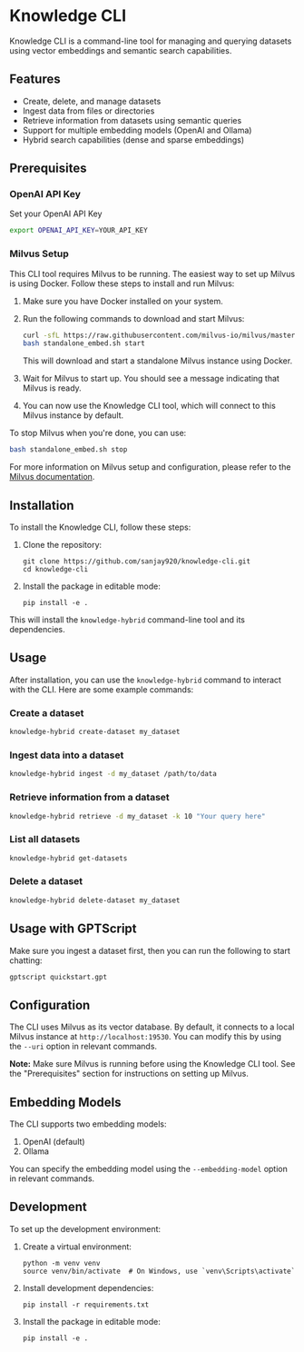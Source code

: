 # Knowledge CLI

Knowledge CLI is a command-line tool for managing and querying datasets using vector embeddings and semantic search capabilities.

## Features

- Create, delete, and manage datasets
- Ingest data from files or directories
- Retrieve information from datasets using semantic queries
- Support for multiple embedding models (OpenAI and Ollama)
- Hybrid search capabilities (dense and sparse embeddings)

## Prerequisites

### OpenAI API Key

Set your OpenAI API Key

```bash
export OPENAI_API_KEY=YOUR_API_KEY
```

### Milvus Setup

This CLI tool requires Milvus to be running. The easiest way to set up Milvus is using Docker. Follow these steps to install and run Milvus:

1. Make sure you have Docker installed on your system.

2. Run the following commands to download and start Milvus:

   ```bash
   curl -sfL https://raw.githubusercontent.com/milvus-io/milvus/master/scripts/standalone_embed.sh -o standalone_embed.sh
   bash standalone_embed.sh start
   ```

   This will download and start a standalone Milvus instance using Docker.

3. Wait for Milvus to start up. You should see a message indicating that Milvus is ready.

4. You can now use the Knowledge CLI tool, which will connect to this Milvus instance by default.

To stop Milvus when you're done, you can use:

```bash
bash standalone_embed.sh stop
```

For more information on Milvus setup and configuration, please refer to the [Milvus documentation](https://milvus.io/docs/install_standalone-docker.md).

## Installation

To install the Knowledge CLI, follow these steps:

1. Clone the repository:

   ```
   git clone https://github.com/sanjay920/knowledge-cli.git
   cd knowledge-cli
   ```

2. Install the package in editable mode:

   ```
   pip install -e .
   ```

This will install the `knowledge-hybrid` command-line tool and its dependencies.

## Usage

After installation, you can use the `knowledge-hybrid` command to interact with the CLI. Here are some example commands:

### Create a dataset

```bash
knowledge-hybrid create-dataset my_dataset
```

### Ingest data into a dataset

```bash
knowledge-hybrid ingest -d my_dataset /path/to/data
```

### Retrieve information from a dataset

```bash
knowledge-hybrid retrieve -d my_dataset -k 10 "Your query here"
```

### List all datasets

```bash
knowledge-hybrid get-datasets
```

### Delete a dataset

```bash
knowledge-hybrid delete-dataset my_dataset
```

## Usage with GPTScript

Make sure you ingest a dataset first, then you can run the following to start chatting:

```bash
gptscript quickstart.gpt
```

## Configuration

The CLI uses Milvus as its vector database. By default, it connects to a local Milvus instance at `http://localhost:19530`. You can modify this by using the `--uri` option in relevant commands.

**Note:** Make sure Milvus is running before using the Knowledge CLI tool. See the "Prerequisites" section for instructions on setting up Milvus.

## Embedding Models

The CLI supports two embedding models:

1. OpenAI (default)
2. Ollama

You can specify the embedding model using the `--embedding-model` option in relevant commands.

## Development

To set up the development environment:

1. Create a virtual environment:

   ```
   python -m venv venv
   source venv/bin/activate  # On Windows, use `venv\Scripts\activate`
   ```

2. Install development dependencies:

   ```
   pip install -r requirements.txt
   ```

3. Install the package in editable mode:

   ```
   pip install -e .
   ```
